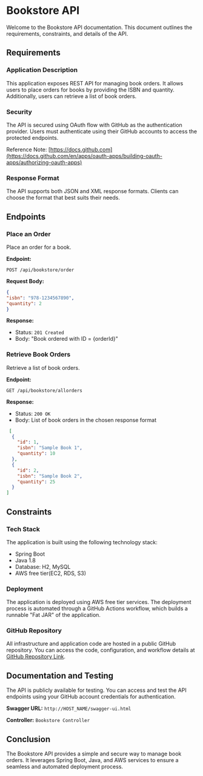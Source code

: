 # Bookstore API

Welcome to the Bookstore API documentation. This document outlines the requirements, constraints, and details of the API.

## Requirements

### Application Description

This application exposes REST API for managing book orders. It allows users to place orders for books by providing the ISBN and quantity. Additionally, users can retrieve a list of book orders.

### Security

The API is secured using OAuth flow with GitHub as the authentication provider. Users must authenticate using their GitHub accounts to access the protected endpoints.

Reference Note: [https://docs.github.com](https://docs.github.com/en/apps/oauth-apps/building-oauth-apps/authorizing-oauth-apps)


### Response Format

The API supports both JSON and XML response formats. Clients can choose the format that best suits their needs.

## Endpoints

### Place an Order

Place an order for a book.

**Endpoint:**
```
POST /api/bookstore/order
```

**Request Body:**
```json
{
"isbn": "978-1234567890",
"quantity": 2
}
```

**Response:**
- Status: `201 Created`
- Body: "Book ordered with ID = {orderId}"

### Retrieve Book Orders

Retrieve a list of book orders.

**Endpoint:**
```
GET /api/bookstore/allorders
```

**Response:**
- Status: `200 OK`
- Body: List of book orders in the chosen response format
```json    
 [
  {
    "id": 1,
    "isbn": "Sample Book 1",
    "quantity": 10
  },
  {
    "id": 2,
    "isbn": "Sample Book 2",
    "quantity": 25
  }
]
```

## Constraints

### Tech Stack

The application is built using the following technology stack:
- Spring Boot
- Java 1.8
- Database: H2, MySQL
- AWS free tier(EC2, RDS, S3)

### Deployment

The application is deployed using  AWS free tier services.
The deployment process is automated through a GitHub Actions workflow, which builds a runnable "Fat JAR" of the application.

### GitHub Repository

All infrastructure and application code are hosted in a public GitHub repository. You can access the code, configuration, and workflow details at [GitHub Repository Link](https://github.com/mrunmay/bookstore).

## Documentation and Testing

The API is publicly available for testing. You can access and test the API endpoints using your GitHub account credentials for authentication.

**Swagger URL:** `http://HOST_NAME/swagger-ui.html`

**Controller:** `Bookstore Controller`

## Conclusion

The Bookstore API provides a simple and secure way to manage book orders. It leverages Spring Boot, Java, and AWS services to ensure a seamless and automated deployment process.